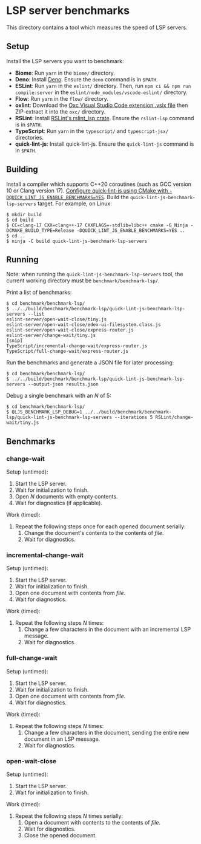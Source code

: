 # LSP server benchmarks

This directory contains a tool which measures the speed of LSP servers.

## Setup

Install the LSP servers you want to benchmark:

* **Biome**: Run `yarn` in the `biome/` directory.
* **Deno**: Install [Deno][]. Ensure the `deno` command is in `$PATH`.
* **ESLint**: Run `yarn` in the `eslint/` directory. Then, run
  `npm ci && npm run compile:server` in the `eslint/node_modules/vscode-eslint/`
  directory.
* **Flow**: Run `yarn` in the `flow/` directory.
* **oxlint**: Download the [Oxc Visual Studio Code extension .vsix
  file][install-oxc] then ZIP-extract it into the `oxc/` directory.
* **RSLint**: Install [RSLint's rslint_lsp crate][install-rslint]. Ensure the
  `rslint-lsp` command is in `$PATH`.
* **TypeScript**: Run `yarn` in the `typescript/` and `typescript-jsx/`
  directories.
* **quick-lint-js**: Install quick-lint-js. Ensure the `quick-lint-js` command
  is in `$PATH`.

## Building

Install a compiler which supports C++20 coroutines (such as GCC version 10 or
Clang version 17). [Configure quick-lint-js using CMake with
`-DQUICK_LINT_JS_ENABLE_BENCHMARKS=YES`][build-from-source]. Build the
`quick-lint-js-benchmark-lsp-servers` target. For example, on Linux:

    $ mkdir build
    $ cd build
    $ CC=clang-17 CXX=clang++-17 CXXFLAGS=-stdlib=libc++ cmake -G Ninja -DCMAKE_BUILD_TYPE=Release -DQUICK_LINT_JS_ENABLE_BENCHMARKS=YES ..
    $ cd ..
    $ ninja -C build quick-lint-js-benchmark-lsp-servers

## Running

Note: when running the `quick-lint-js-benchmark-lsp-servers` tool, the current
working directory must be `benchmark/benchmark-lsp/`.

Print a list of benchmarks:

    $ cd benchmark/benchmark-lsp/
    $ ../../build/benchmark/benchmark-lsp/quick-lint-js-benchmark-lsp-servers --list
    eslint-server/open-wait-close/tiny.js
    eslint-server/open-wait-close/edex-ui-filesystem.class.js
    eslint-server/open-wait-close/express-router.js
    eslint-server/change-wait/tiny.js
    [snip]
    TypeScript/incremental-change-wait/express-router.js
    TypeScript/full-change-wait/express-router.js

Run the benchmarks and generate a JSON file for later processing:

    $ cd benchmark/benchmark-lsp/
    $ ../../build/benchmark/benchmark-lsp/quick-lint-js-benchmark-lsp-servers --output-json results.json

Debug a single benchmark with an *N* of 5:

    $ cd benchmark/benchmark-lsp/
    $ QLJS_BENCHMARK_LSP_DEBUG=1 ../../build/benchmark/benchmark-lsp/quick-lint-js-benchmark-lsp-servers --iterations 5 RSLint/change-wait/tiny.js

## Benchmarks

### change-wait

Setup (untimed):

1. Start the LSP server.
2. Wait for initialization to finish.
3. Open *N* documents with empty contents.
4. Wait for diagnostics (if applicable).

Work (timed):

1. Repeat the following steps once for each opened document serially:
   1. Change the document's contents to the contents of *file*.
   2. Wait for diagnostics.

### incremental-change-wait

Setup (untimed):

1. Start the LSP server.
2. Wait for initialization to finish.
3. Open one document with contents from *file*.
4. Wait for diagnostics.

Work (timed):

1. Repeat the following steps *N* times:
   1. Change a few characters in the document with an incremental LSP message.
   2. Wait for diagnostics.

### full-change-wait

Setup (untimed):

1. Start the LSP server.
2. Wait for initialization to finish.
3. Open one document with contents from *file*.
4. Wait for diagnostics.

Work (timed):

1. Repeat the following steps *N* times:
   1. Change a few characters in the document, sending the entire new document
      in an LSP message.
   2. Wait for diagnostics.

### open-wait-close

Setup (untimed):

1. Start the LSP server. 
2. Wait for initialization to finish.

Work (timed):

1. Repeat the following steps *N* times serially:
   1. Open a document with contents to the contents of *file*.
   2. Wait for diagnostics.
   3. Close the opened document.

[Deno]: https://deno.land/
[Stack]: https://haskellstack.org/
[build-from-source]: https://quick-lint-js.com/contribute/build-from-source/
[install-oxc]: https://marketplace.visualstudio.com/items?itemName=oxc.oxc-vscode
[install-rslint]: https://rslint.org/guide/
